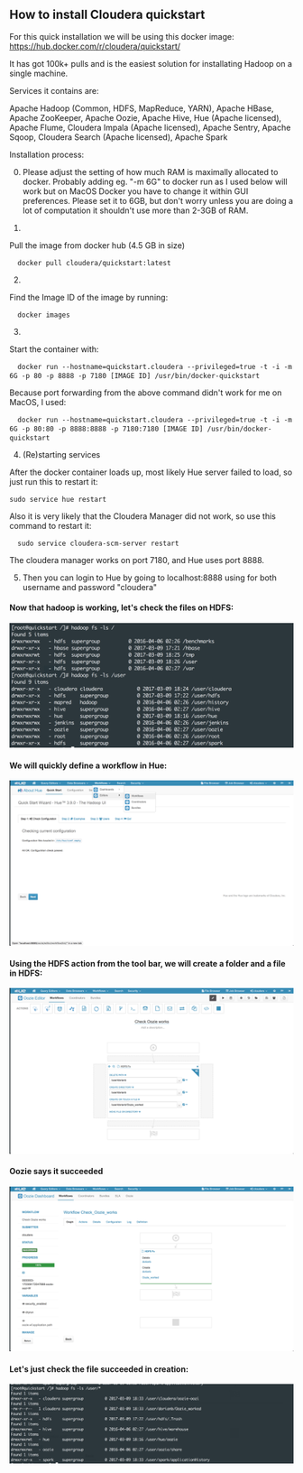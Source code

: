 ## How to install Cloudera quickstart

For this quick installation we will be using this docker image: https://hub.docker.com/r/cloudera/quickstart/

It has got 100k+ pulls and is the easiest solution for installating Hadoop on a single machine.

Services it contains are:

Apache Hadoop (Common, HDFS, MapReduce, YARN), Apache HBase, Apache ZooKeeper, Apache Oozie, Apache Hive, Hue (Apache licensed), Apache Flume, Cloudera Impala (Apache licensed), Apache Sentry, Apache Sqoop, Cloudera Search (Apache licensed), Apache Spark

Installation process:

0. Please adjust the setting of how much RAM is maximally allocated to docker. Probably adding eg. "-m 6G" to docker run as I used below will work but on MacOS Docker you have to change it within GUI preferences. Please set it to 6GB, but don't worry unless you are doing a lot of computation it shouldn't use more than 2-3GB of RAM.

1. 
Pull the image from docker hub (4.5 GB in size)  

      docker pull cloudera/quickstart:latest

2. 
  Find the Image ID of the image by running:
 
      docker images

3. 
  Start the container with:  
  
      docker run --hostname=quickstart.cloudera --privileged=true -t -i -m 6G -p 80 -p 8888 -p 7180 [IMAGE ID] /usr/bin/docker-quickstart
  
  Because port forwarding from the above command didn't work for me on MacOS, I used:    
  
      docker run --hostname=quickstart.cloudera --privileged=true -t -i -m 6G -p 80:80 -p 8888:8888 -p 7180:7180 [IMAGE ID] /usr/bin/docker-quickstart

4. (Re)starting services

After the docker container loads up, most likely Hue server failed to load, so just run this to restart it:  

    sudo service hue restart  
  
Also it is very likely that the Cloudera Manager did not work, so use this command to restart it:  
  
      sudo service cloudera-scm-server restart  
  
The cloudera manager works on port 7180, and Hue uses port 8888.  

 
  
5. Then you can login to Hue by going to localhost:8888 using for both username and password  "cloudera"


#### Now that hadoop is working, let's check the files on HDFS:

![1](https://github.com/dorianb96/Cloudera_Quickstart_Install/blob/master/1.png?raw=true)

#### We will quickly define a workflow in Hue:

![2](https://github.com/dorianb96/Cloudera_Quickstart_Install/blob/master/2.png?raw=true)

#### Using the HDFS action from the tool bar, we will create a folder and a file in HDFS:

![3](https://github.com/dorianb96/Cloudera_Quickstart_Install/blob/master/3.png?raw=true)

#### Oozie says it succeeded

![4](https://github.com/dorianb96/Cloudera_Quickstart_Install/blob/master/4.png?raw=true)

#### Let's just check the file succeeded in creation: 

![5](https://github.com/dorianb96/Cloudera_Quickstart_Install/blob/master/5.png?raw=true)
